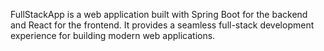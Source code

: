 FullStackApp is a web application built with Spring Boot for the backend and React for the frontend. It provides a seamless full-stack development experience for building modern web applications.
